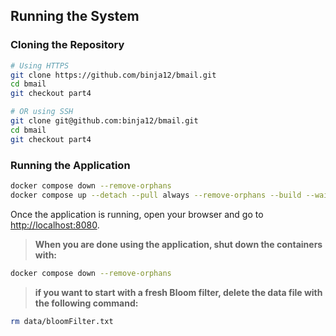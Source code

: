 ## Running the System
### Cloning the Repository

```bash
# Using HTTPS
git clone https://github.com/binja12/bmail.git
cd bmail
git checkout part4

# OR using SSH
git clone git@github.com:binja12/bmail.git
cd bmail
git checkout part4
```

### Running the Application

```bash
docker compose down --remove-orphans
docker compose up --detach --pull always --remove-orphans --build --wait bloom-filter web-server mongo mongo-express
```

Once the application is running, open your browser and go to [http://localhost:8080](http://localhost:8080).

> **When you are done using the application, shut down the containers with:**
```bash
docker compose down --remove-orphans
```

> **if you want to start with a fresh Bloom filter, delete the data file with the following command:**
```bash
rm data/bloomFilter.txt
```

